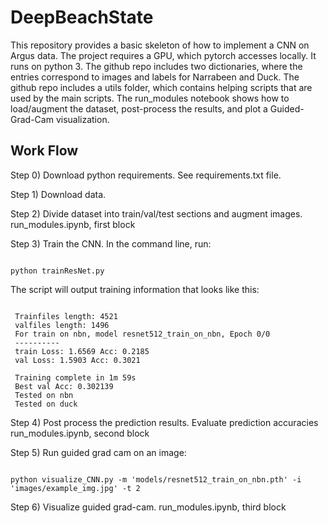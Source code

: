 # DeepBeachState

This repository provides a basic skeleton of how to implement a CNN on Argus data.
The project requires a GPU, which pytorch accesses locally. It runs on python 3.
The github repo includes two dictionaries, where the entries correspond to images and labels for Narrabeen and Duck.
The github repo includes a utils folder, which contains helping scripts that are used by the main scripts.
The run_modules notebook shows how to load/augment the dataset, post-process the results, and plot a Guided-Grad-Cam visualization.  

## Work Flow

Step 0) Download python requirements. See requirements.txt file.

Step 1) Download data.

Step 2) Divide dataset into train/val/test sections and augment images. 
        run_modules.ipynb, first block

Step 3) Train the CNN. In the command line, run:

<pre><code>
python trainResNet.py
</code></pre>
   
The script will output training information that looks like this:

<pre><code>
 Trainfiles length: 4521
 valfiles length: 1496
 For train on nbn, model resnet512_train_on_nbn, Epoch 0/0
 ----------
 train Loss: 1.6569 Acc: 0.2185
 val Loss: 1.5903 Acc: 0.3021
 
 Training complete in 1m 59s
 Best val Acc: 0.302139
 Tested on nbn
 Tested on duck
</code></pre>

Step 4) Post process the prediction results. Evaluate prediction accuracies
        run_modules.ipynb, second block

Step 5) Run guided grad cam on an image:

<pre><code>
python visualize_CNN.py -m 'models/resnet512_train_on_nbn.pth' -i 'images/example_img.jpg' -t 2
</code></pre>

Step 6) Visualize guided grad-cam. 
        run_modules.ipynb, third block
